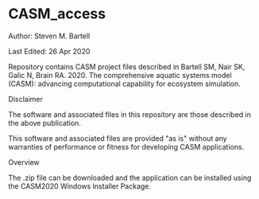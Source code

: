 # CASM_access

Author: Steven M. Bartell

Last Edited: 26 Apr 2020

Repository contains CASM project files described in Bartell SM, Nair SK, Galic N, Brain RA. 2020. The comprehensive aquatic systems model (CASM): advancing computational capability for ecosystem simulation. 

Disclaimer

The software and associated files in this repository are those described in the above publication.

This software and associated files are provided "as is" without any warranties of performance or fitness for developing CASM applications.

Overview

The .zip file can be downloaded and the application can be installed using the CASM2020 Windows Installer Package.



